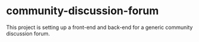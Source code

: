 # community-discussion-forum
This project is setting up a front-end and back-end for a generic community discussion forum. 
